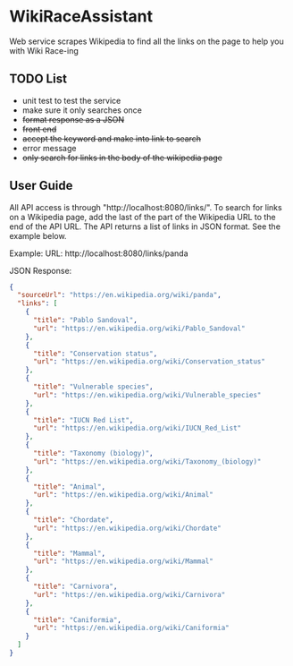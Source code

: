 # WikiRaceAssistant
Web service scrapes Wikipedia to find all the links on the page to help you with Wiki Race-ing

## TODO List
- unit test to test the service
- make sure it only searches once
- ~~format response as a JSON~~
- ~~front end~~
- ~~accept the keyword and make into link to search~~
- error message
- ~~only search for links in the body of the wikipedia page~~

## User Guide
All API access is through "http://localhost:8080/links/". To search for links on a Wikipedia page, add the last of the part of the Wikipedia URL to the end of the API URL. The API returns a list of links in JSON format. See the example below.


Example:
URL: http://localhost:8080/links/panda

JSON Response:
```JSON
{
  "sourceUrl": "https://en.wikipedia.org/wiki/panda",
  "links": [
    {
      "title": "Pablo Sandoval",
      "url": "https://en.wikipedia.org/wiki/Pablo_Sandoval"
    },
    {
      "title": "Conservation status",
      "url": "https://en.wikipedia.org/wiki/Conservation_status"
    },
    {
      "title": "Vulnerable species",
      "url": "https://en.wikipedia.org/wiki/Vulnerable_species"
    },
    {
      "title": "IUCN Red List",
      "url": "https://en.wikipedia.org/wiki/IUCN_Red_List"
    },
    {
      "title": "Taxonomy (biology)",
      "url": "https://en.wikipedia.org/wiki/Taxonomy_(biology)"
    },
    {
      "title": "Animal",
      "url": "https://en.wikipedia.org/wiki/Animal"
    },
    {
      "title": "Chordate",
      "url": "https://en.wikipedia.org/wiki/Chordate"
    },
    {
      "title": "Mammal",
      "url": "https://en.wikipedia.org/wiki/Mammal"
    },
    {
      "title": "Carnivora",
      "url": "https://en.wikipedia.org/wiki/Carnivora"
    },
    {
      "title": "Caniformia",
      "url": "https://en.wikipedia.org/wiki/Caniformia"
    }
  ]
}
```
